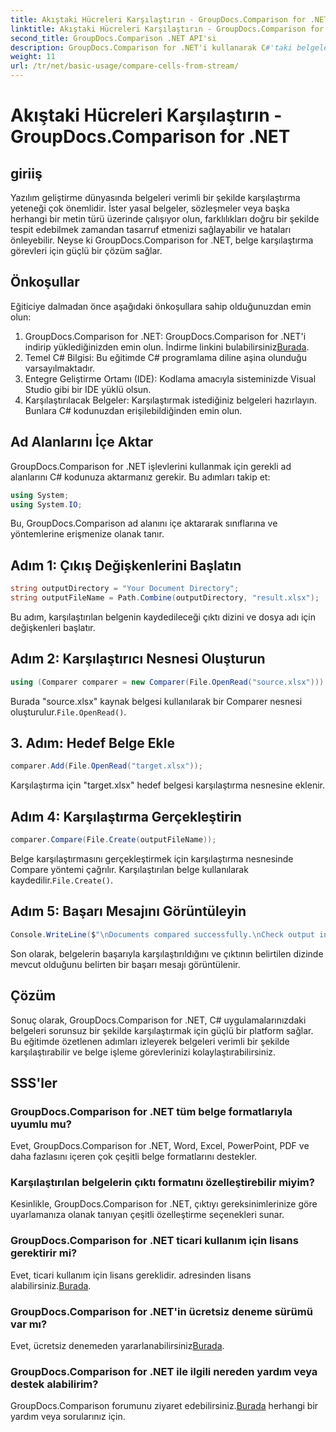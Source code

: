 ```yaml
---
title: Akıştaki Hücreleri Karşılaştırın - GroupDocs.Comparison for .NET
linktitle: Akıştaki Hücreleri Karşılaştırın - GroupDocs.Comparison for .NET
second_title: GroupDocs.Comparison .NET API'si
description: GroupDocs.Comparison for .NET'i kullanarak C#'taki belgeleri zahmetsizce karşılaştırın. Belge işleme görevlerinizi kolaylıkla kolaylaştırın.
weight: 11
url: /tr/net/basic-usage/compare-cells-from-stream/
---
```


# Akıştaki Hücreleri Karşılaştırın - GroupDocs.Comparison for .NET

## giriiş
Yazılım geliştirme dünyasında belgeleri verimli bir şekilde karşılaştırma yeteneği çok önemlidir. İster yasal belgeler, sözleşmeler veya başka herhangi bir metin türü üzerinde çalışıyor olun, farklılıkları doğru bir şekilde tespit edebilmek zamandan tasarruf etmenizi sağlayabilir ve hataları önleyebilir. Neyse ki GroupDocs.Comparison for .NET, belge karşılaştırma görevleri için güçlü bir çözüm sağlar.
## Önkoşullar
Eğiticiye dalmadan önce aşağıdaki önkoşullara sahip olduğunuzdan emin olun:
1.  GroupDocs.Comparison for .NET: GroupDocs.Comparison for .NET'i indirip yüklediğinizden emin olun. İndirme linkini bulabilirsiniz[Burada](https://releases.groupdocs.com/comparison/net/).
2. Temel C# Bilgisi: Bu eğitimde C# programlama diline aşina olunduğu varsayılmaktadır.
3. Entegre Geliştirme Ortamı (IDE): Kodlama amacıyla sisteminizde Visual Studio gibi bir IDE yüklü olsun.
4. Karşılaştırılacak Belgeler: Karşılaştırmak istediğiniz belgeleri hazırlayın. Bunlara C# kodunuzdan erişilebildiğinden emin olun.

## Ad Alanlarını İçe Aktar
GroupDocs.Comparison for .NET işlevlerini kullanmak için gerekli ad alanlarını C# kodunuza aktarmanız gerekir. Bu adımları takip et:

```csharp
using System;
using System.IO;
```
Bu, GroupDocs.Comparison ad alanını içe aktararak sınıflarına ve yöntemlerine erişmenize olanak tanır.

## Adım 1: Çıkış Değişkenlerini Başlatın
```csharp
string outputDirectory = "Your Document Directory";
string outputFileName = Path.Combine(outputDirectory, "result.xlsx");
```
Bu adım, karşılaştırılan belgenin kaydedileceği çıktı dizini ve dosya adı için değişkenleri başlatır.
## Adım 2: Karşılaştırıcı Nesnesi Oluşturun
```csharp
using (Comparer comparer = new Comparer(File.OpenRead("source.xlsx")))
```
 Burada "source.xlsx" kaynak belgesi kullanılarak bir Comparer nesnesi oluşturulur.`File.OpenRead()`.
## 3. Adım: Hedef Belge Ekle
```csharp
comparer.Add(File.OpenRead("target.xlsx"));
```
Karşılaştırma için "target.xlsx" hedef belgesi karşılaştırma nesnesine eklenir.
## Adım 4: Karşılaştırma Gerçekleştirin
```csharp
comparer.Compare(File.Create(outputFileName));
```
 Belge karşılaştırmasını gerçekleştirmek için karşılaştırma nesnesinde Compare yöntemi çağrılır. Karşılaştırılan belge kullanılarak kaydedilir.`File.Create()`.
## Adım 5: Başarı Mesajını Görüntüleyin
```csharp
Console.WriteLine($"\nDocuments compared successfully.\nCheck output in {outputDirectory}.");
```
Son olarak, belgelerin başarıyla karşılaştırıldığını ve çıktının belirtilen dizinde mevcut olduğunu belirten bir başarı mesajı görüntülenir.

## Çözüm
Sonuç olarak, GroupDocs.Comparison for .NET, C# uygulamalarınızdaki belgeleri sorunsuz bir şekilde karşılaştırmak için güçlü bir platform sağlar. Bu eğitimde özetlenen adımları izleyerek belgeleri verimli bir şekilde karşılaştırabilir ve belge işleme görevlerinizi kolaylaştırabilirsiniz.
## SSS'ler
### GroupDocs.Comparison for .NET tüm belge formatlarıyla uyumlu mu?
Evet, GroupDocs.Comparison for .NET, Word, Excel, PowerPoint, PDF ve daha fazlasını içeren çok çeşitli belge formatlarını destekler.
### Karşılaştırılan belgelerin çıktı formatını özelleştirebilir miyim?
Kesinlikle, GroupDocs.Comparison for .NET, çıktıyı gereksinimlerinize göre uyarlamanıza olanak tanıyan çeşitli özelleştirme seçenekleri sunar.
### GroupDocs.Comparison for .NET ticari kullanım için lisans gerektirir mi?
 Evet, ticari kullanım için lisans gereklidir. adresinden lisans alabilirsiniz.[Burada](https://purchase.groupdocs.com/buy).
### GroupDocs.Comparison for .NET'in ücretsiz deneme sürümü var mı?
 Evet, ücretsiz denemeden yararlanabilirsiniz[Burada](https://releases.groupdocs.com/).
### GroupDocs.Comparison for .NET ile ilgili nereden yardım veya destek alabilirim?
 GroupDocs.Comparison forumunu ziyaret edebilirsiniz.[Burada](https://forum.groupdocs.com/c/comparison/12) herhangi bir yardım veya sorularınız için.